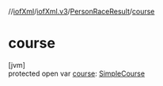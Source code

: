 //[iofXml](../../../index.md)/[iofXml.v3](../index.md)/[PersonRaceResult](index.md)/[course](course.md)

# course

[jvm]\
protected open var [course](course.md): [SimpleCourse](../-simple-course/index.md)
